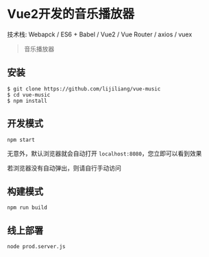# Vue2开发的音乐播放器

技术栈: Webapck / ES6 + Babel / Vue2 / Vue Router / axios / vuex

> 音乐播放器

## 安装
```shell
$ git clone https://github.com/lijiliang/vue-music
$ cd vue-music
$ npm install
```

## 开发模式
```shell
npm start
```
无意外，默认浏览器就会自动打开 `localhost:8080`，您立即可以看到效果

若浏览器没有自动弹出，则请自行手动访问  

## 构建模式
```shell
npm run build
```

## 线上部署
```shell
node prod.server.js
```

